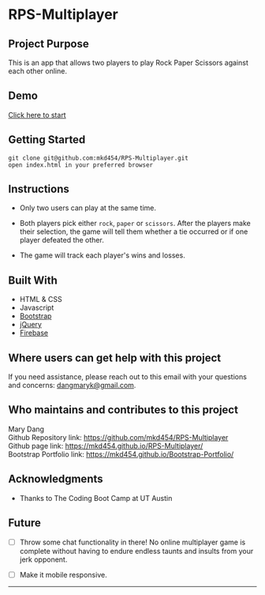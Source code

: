 # RPS-Multiplayer

## Project Purpose 
This is an app that allows two players to play Rock Paper Scissors against each other online.

## Demo
<img src=''><br>
[Click here to start](https://mkd454.github.io/RPS-Multiplayer/)

## Getting Started 
````
git clone git@github.com:mkd454/RPS-Multiplayer.git
open index.html in your preferred browser
````

## Instructions

 * Only two users can play at the same time.

  * Both players pick either `rock`, `paper` or `scissors`. After the players make their selection, the game will tell them whether a tie occurred or if one player defeated the other.

  * The game will track each player's wins and losses.

## Built With
- HTML & CSS
- Javascript
- [Bootstrap](https://getbootstrap.com/)
- [jQuery](https://jquery.com/download/)
- [Firebase](https://firebase.google.com/)

## Where users can get help with this project
If you need assistance, please reach out to this email with your questions and concerns: <dangmaryk@gmail.com>.

## Who maintains and contributes to this project 
Mary Dang  
Github Repository link: <https://github.com/mkd454/RPS-Multiplayer>  
Github page link: <https://mkd454.github.io/RPS-Multiplayer/>  
Bootstrap Portfolio link: <https://mkd454.github.io/Bootstrap-Portfolio/>

## Acknowledgments

* Thanks to The Coding Boot Camp at UT Austin

## Future 

- [ ] Throw some chat functionality in there! No online multiplayer game is complete without having to endure endless taunts and insults from your jerk opponent.

- [ ] Make it mobile responsive.

- - -